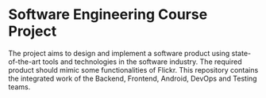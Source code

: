 # Software Engineering Course Project
The project aims to design and implement a software product using state-of-the-art tools and technologies in the software industry. The required product should mimic some functionalities of Flickr.
This repository contains the integrated work of the Backend, Frontend, Android, DevOps and Testing teams.

